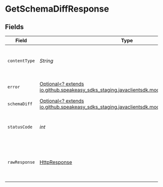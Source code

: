 # GetSchemaDiffResponse


## Fields

| Field                                                                                                                            | Type                                                                                                                             | Required                                                                                                                         | Description                                                                                                                      |
| -------------------------------------------------------------------------------------------------------------------------------- | -------------------------------------------------------------------------------------------------------------------------------- | -------------------------------------------------------------------------------------------------------------------------------- | -------------------------------------------------------------------------------------------------------------------------------- |
| `contentType`                                                                                                                    | *String*                                                                                                                         | :heavy_check_mark:                                                                                                               | HTTP response content type for this operation                                                                                    |
| `error`                                                                                                                          | [Optional<? extends io.github.speakeasy_sdks_staging.javaclientsdk.models.shared.Error>](../../models/shared/Error.md)           | :heavy_minus_sign:                                                                                                               | Default error response                                                                                                           |
| `schemaDiff`                                                                                                                     | [Optional<? extends io.github.speakeasy_sdks_staging.javaclientsdk.models.shared.SchemaDiff>](../../models/shared/SchemaDiff.md) | :heavy_minus_sign:                                                                                                               | OK                                                                                                                               |
| `statusCode`                                                                                                                     | *int*                                                                                                                            | :heavy_check_mark:                                                                                                               | HTTP response status code for this operation                                                                                     |
| `rawResponse`                                                                                                                    | [HttpResponse<InputStream>](https://docs.oracle.com/en/java/javase/11/docs/api/java.net.http/java/net/http/HttpResponse.html)    | :heavy_check_mark:                                                                                                               | Raw HTTP response; suitable for custom response parsing                                                                          |